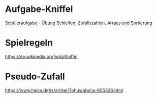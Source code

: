 # Aufgabe-Kniffel
Schüleraufgabe - Übung Schleifen, Zufallszahlen, Arrays und Sortierung

# Spielregeln
https://de.wikipedia.org/wiki/Kniffel

# Pseudo-Zufall
https://www.heise.de/ix/artikel/Tohuwabohu-905336.html
